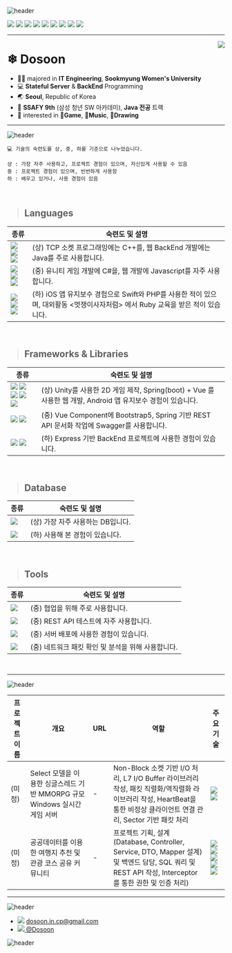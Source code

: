 ![header](https://capsule-render.vercel.app/api?type=waving&color=0:F28585,60:F2C6C2,90:F2B263,100:F2B263&height=120&animation=fadeIn&section=header&text=👋%20Hello!&fontAlign=17&fontColor=ffffff&desc=I'm%20Dosoon,%20Server%20Programmer%20🐰&descAlign=32&fontSize=60&descAlignY=80)

<img src="https://img.shields.io/badge/-C++-00599C?style=flat&logo=Cplusplus&logoColor=white"> <img src="https://img.shields.io/badge/-C-A8B9CC?style=flat&logo=C&logoColor=white"> <img src="https://img.shields.io/badge/-JAVA-007396?style=flat&logo=OpenJDK&logoColor=white"> <img src="https://img.shields.io/badge/-Python-3776AB?style=flat&logo=Python&logoColor=white"> <img src="https://img.shields.io/badge/-Spring-6DB33F?style=flat&logo=Spring&logoColor=white"> <img src="https://img.shields.io/badge/-Spring_Boot-6DB33F?style=flat&logo=SpringBoot&logoColor=white"> <img src="https://img.shields.io/badge/-Vue-4FC08D?style=flat&logo=Vue.js&logoColor=white"> <img src="https://img.shields.io/badge/-Android-3DDC84?style=flat&logo=Android&logoColor=white"> <img src="https://img.shields.io/badge/-Unity-FFFFFF?style=flat&logo=Unity&logoColor=black"> 

---

<a href="https://solved.ac/profile/dosoon_in_cp" target="_blank">
<img align='right' src="http://mazassumnida.wtf/api/v2/generate_badge?boj=dosoon_in_cp"> </a>

# ❄ Dosoon
- 👩‍🎓 majored in **IT Engineering**, **Sookmyung Women's University**
- 💻 **Stateful Server** & **BackEnd** Programming
- 🌏 **Seoul**, Republic of Korea
- 🌱 **SSAFY 9th** (삼성 청년 SW 아카데미), **Java 전공** 트랙
- 👀 interested in **👾Game**, **🎵Music**, **🎨Drawing**

---
![header](https://capsule-render.vercel.app/api?type=transparent&color=0:F28585,60:F2C6C2,90:F2B263,100:F2B263&height=50&animation=fadeIn&section=footer&text=📚%20Tech%20Stack&fontAlign=15&fontColor=ffffff&fontSize=40)
```
💻 기술의 숙련도를 상, 중, 하를 기준으로 나누었습니다.

상 : 가장 자주 사용하고, 프로젝트 경험이 있으며, 자신있게 사용할 수 있음
중 : 프로젝트 경험이 있으며, 빈번하게 사용함
하 : 배우고 있거나, 사용 경험이 있음
```
<br />

> ## Languages

<!-- 주요 언어 : C++, C, Java -->
|종류|숙련도 및 설명|
|-|-|
|<img src="https://img.shields.io/badge/-C++-00599C?style=flat&logo=Cplusplus&logoColor=white"> <img src="https://img.shields.io/badge/-C-A8B9CC?style=flat&logo=C&logoColor=white"> <img src="https://img.shields.io/badge/-JAVA-007396?style=flat&logo=OpenJDK&logoColor=white">|(상) TCP 소켓 프로그래밍에는 C++를, 웹 BackEnd 개발에는 Java를 주로 사용합니다.|
|<img src="https://img.shields.io/badge/-C%23-239120?style=flat&logo=CSharp&logoColor=white"> <img src="https://img.shields.io/badge/-Python-3776AB?style=flat&logo=Python&logoColor=white"> <img src="https://img.shields.io/badge/-Javascript-F7DF1E?style=flat&logo=Javascript&logoColor=black">|(중) 유니티 게임 개발에 C#을, 웹 개발에 Javascript를 자주 사용합니다. |
|<img src="https://img.shields.io/badge/-Swift-F05138?style=flat&logo=Swift&logoColor=white"> <img src="https://img.shields.io/badge/-Ruby-CC342D?style=flat&logo=Ruby&logoColor=white"> <img src="https://img.shields.io/badge/-PHP-777BB4?style=flat&logo=PHP&logoColor=white"> |(하) iOS 앱 유지보수 경험으로 Swift와 PHP를 사용한 적이 있으며, 대외활동 <멋쟁이사자처럼> 에서 Ruby 교육을 받은 적이 있습니다.|
<br />

> ## Frameworks & Libraries

|종류|숙련도 및 설명|
|-|-|
<img src="https://img.shields.io/badge/-Unity-FFFFFF?style=flat&logo=Unity&logoColor=black"> <img src="https://img.shields.io/badge/-Spring-6DB33F?style=flat&logo=Spring&logoColor=white"> <img src="https://img.shields.io/badge/-Spring_Boot-6DB33F?style=flat&logo=SpringBoot&logoColor=white"> <img src="https://img.shields.io/badge/-Vue-4FC08D?style=flat&logo=Vue.js&logoColor=white"> <img src="https://img.shields.io/badge/-Android-3DDC84?style=flat&logo=Android&logoColor=white">|(상) Unity를 사용한 2D 게임 제작, Spring(boot) + Vue 를 사용한 웹 개발, Android 앱 유지보수 경험이 있습니다.|
|<img src="https://img.shields.io/badge/-Bootstrap-7952B3?style=flat&logo=Bootstrap&logoColor=white"> <img src="https://img.shields.io/badge/-Swagger-85EA2D?style=flat&logo=Swagger&logoColor=232323">|(중) Vue Component에 Bootstrap5, Spring 기반 REST API 문서화 작업에 Swagger를 사용합니다.|
|<img src="https://img.shields.io/badge/-Express.js-000000?style=flat&logo=Express&logoColor=white"> <img src="https://img.shields.io/badge/-Node.js-339933?style=flat&logo=Node.js&logoColor=white">|(하) Express 기반 BackEnd 프로젝트에 사용한 경험이 있습니다.|
<br />

> ## Database

|종류|숙련도 및 설명|
|-|-|
|<img src="https://img.shields.io/badge/-MySQL-4479A1?style=flat&logo=MySQL&logoColor=white">|(상) 가장 자주 사용하는 DB입니다.|
|<img src="https://img.shields.io/badge/-MongoDB-47A248?style=flat&logo=MongoDB&logoColor=white">|(하) 사용해 본 경험이 있습니다.|
<br />

> ## Tools

|종류|숙련도 및 설명|
|-|-|
|<img src="https://img.shields.io/badge/-Github-181717?style=flat&logo=Github&logoColor=white">|(중) 협업을 위해 주로 사용합니다.|
|<img src="https://img.shields.io/badge/-Postman-FF6C37?style=flat&logo=Postman&logoColor=white">|(중) REST API 테스트에 자주 사용합니다.|
|<img src="https://img.shields.io/badge/-AWS EC2-FF9900?style=flat&logo=AmazonEC2&logoColor=white">|(중) 서버 배포에 사용한 경험이 있습니다.|
|<img src="https://img.shields.io/badge/-Wireshark-1679A7?style=flat&logo=Wireshark&logoColor=white">|(중) 네트워크 패킷 확인 및 분석을 위해 사용합니다.|
<br />

---

![header](https://capsule-render.vercel.app/api?type=transparent&color=0:F28585,60:F2C6C2,90:F2B263,100:F2B263&height=80&animation=fadeIn&section=footer&text=📌%20Major%20Projects&fontAlign=20&fontColor=ffffff&fontSize=40)


|프로젝트 이름|개요|URL|역할|주요 기술|
|-|-|-|-|-|
|(미정)|Select 모델을 이용한 싱글스레드 기반 MMORPG 규모 Windows 실시간 게임 서버|-|Non-Block 소켓 기반 I/O 처리, L7 I/O Buffer 라이브러리 작성, 패킷 직렬화/역직렬화 라이브러리 작성, HeartBeat을 통한 비정상 클라이언트 연결 관리, Sector 기반 패킷 처리|<img src="https://img.shields.io/badge/-C++-00599C?style=flat&logo=Cplusplus&logoColor=white"> <img src="https://img.shields.io/badge/-Wireshark-1679A7?style=flat&logo=Wireshark&logoColor=white">|
|(미정)|공공데이터를 이용한 여행지 추천 및 관광 코스 공유 커뮤니티|-|프로젝트 기획, 설계(Database, Controller, Service, DTO, Mapper 설계) 및 백엔드 담당, SQL 쿼리 및 REST API 작성, Interceptor를 통한 권한 및 인증 처리)|<img src="https://img.shields.io/badge/-JAVA-007396?style=flat&logo=OpenJDK&logoColor=white"> <img src="https://img.shields.io/badge/-Spring_Boot-6DB33F?style=flat&logo=SpringBoot&logoColor=white"> <img src="https://img.shields.io/badge/-Vue-4FC08D?style=flat&logo=Vue.js&logoColor=white"> <img src="https://img.shields.io/badge/-MySQL-4479A1?style=flat&logo=MySQL&logoColor=white"> <img src="https://img.shields.io/badge/-Swagger-85EA2D?style=flat&logo=Swagger&logoColor=232323"> |

---

![header](https://capsule-render.vercel.app/api?type=transparent&color=0:F28585,60:F2C6C2,90:F2B263,100:F2B263&height=80&animation=fadeIn&section=footer&text=📫%20Contact&fontAlign=12&fontColor=ffffff&fontSize=40)

* <img src="https://img.shields.io/badge/-Gmail-EA4335?style=flat&logo=Gmail&logoColor=white"> dosoon.in.cp@gmail.com
* <a href="https://velog.io/@dosoon"><img src="https://img.shields.io/badge/-Velog-20C997?style=flat&logo=Velog&logoColor=white"> @Dosoon</a>

![header](https://capsule-render.vercel.app/api?type=waving&color=0:F28585,60:F2C6C2,90:F2B263,100:F2B263&height=120&animation=fadeIn&section=footer&fontAlign=28&fontColor=ffffff)

<!---
Dosoon/Dosoon is a ✨ special ✨ repository because its `README.md` (this file) appears on your GitHub profile.
You can click the Preview link to take a look at your changes.
--->
